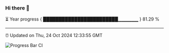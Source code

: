 ### Hi there 👋

⏳ Year progress { ████████████████████████▁▁▁▁▁▁ } 81.29 %

---

⏰ Updated on Thu, 24 Oct 2024 12:33:55 GMT

![Progress Bar CI](https://github.com/liununu/liununu/workflows/Progress%20Bar%20CI/badge.svg)
